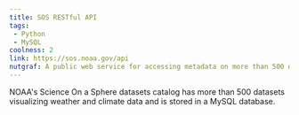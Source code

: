 ```yaml
---
title: SOS RESTful API
tags:
 - Python
 - MySQL
coolness: 2
link: https://sos.noaa.gov/api
nutgraf: A public web service for accessing metadata on more than 500 datasets visualizing weather and climate data in the NOAA Science On a Sphere catalog.
---
```


NOAA's Science On a Sphere datasets catalog has more than 500 datasets visualizing weather and climate data and is stored in a MySQL database.